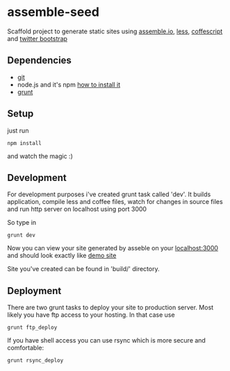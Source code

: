 # assemble-seed

Scaffold project to generate static sites using [assemble.io](http://assemble.io/), [less](http://lesscss.org/), [coffescript](http://coffeescript.org/) and [twitter bootstrap](http://getbootstrap.com/)

## Dependencies
* [git](http://git-scm.com/)
* node.js and it's npm [how to install it](https://github.com/joyent/node/wiki/Installing-Node.js-via-package-manager)
* [grunt](http://gruntjs.com/)

## Setup
just run 

```
npm install
```

and watch the magic :)


## Development
For development purposes i've created grunt task called 'dev'. It builds application, compile less and coffee files, watch for changes in source files and run http server on localhost using port 3000

So type in
```
grunt dev
```

Now you can view your site generated by asseble on your [localhost:3000](http://localhost:3000) and should look exactly like [demo site](http://tibor-kulcar.github.io/assemble-seed/)


Site you've created can be found in 'build/' directory.

## Deployment
There are two grunt tasks to deploy your site to production server. Most likely you have ftp access to your hosting. In that case use
```
grunt ftp_deploy
```
If you have shell access you can use rsync which is more secure and comfortable:
```
grunt rsync_deploy
```
